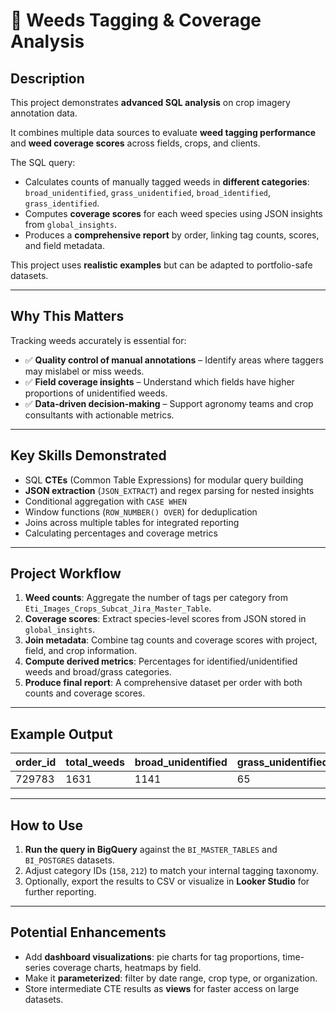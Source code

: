 # 🌱 Weeds Tagging & Coverage Analysis

## Description
This project demonstrates **advanced SQL analysis** on crop imagery annotation data.  

It combines multiple data sources to evaluate **weed tagging performance** and **weed coverage scores** across fields, crops, and clients.  

The SQL query:  
- Calculates counts of manually tagged weeds in **different categories**: `broad_unidentified`, `grass_unidentified`, `broad_identified`, `grass_identified`.  
- Computes **coverage scores** for each weed species using JSON insights from `global_insights`.  
- Produces a **comprehensive report** by order, linking tag counts, scores, and field metadata.  

This project uses **realistic examples** but can be adapted to portfolio-safe datasets.  

---

## Why This Matters
Tracking weeds accurately is essential for:  

- ✅ **Quality control of manual annotations** – Identify areas where taggers may mislabel or miss weeds.  
- ✅ **Field coverage insights** – Understand which fields have higher proportions of unidentified weeds.  
- ✅ **Data-driven decision-making** – Support agronomy teams and crop consultants with actionable metrics.  

---

## Key Skills Demonstrated
- SQL **CTEs** (Common Table Expressions) for modular query building  
- **JSON extraction** (`JSON_EXTRACT`) and regex parsing for nested insights  
- Conditional aggregation with `CASE WHEN`  
- Window functions (`ROW_NUMBER() OVER`) for deduplication  
- Joins across multiple tables for integrated reporting  
- Calculating percentages and coverage metrics  

---

## Project Workflow
1. **Weed counts**: Aggregate the number of tags per category from `Eti_Images_Crops_Subcat_Jira_Master_Table`.  
2. **Coverage scores**: Extract species-level scores from JSON stored in `global_insights`.  
3. **Join metadata**: Combine tag counts and coverage scores with project, field, and crop information.  
4. **Compute derived metrics**: Percentages for identified/unidentified weeds and broad/grass categories.  
5. **Produce final report**: A comprehensive dataset per order with both counts and coverage scores.  

---

## Example Output

| order_id | total_weeds | broad_unidentified | grass_unidentified | broad_identified | grass_identified | broad_unidentified_perc | grass_unidentified_perc | broad_identified_perc | grass_identified_perc | unique_score | total_score | total_broad_pressure | broad_158_pressure | total_grass_pressure | grass_212_pressure |
|----------|------------|------------------|------------------|----------------|----------------|-----------------------|-----------------------|---------------------|---------------------|--------------|------------|-------------------|-----------------|-------------------|-----------------|
| 729783   | 1631       | 1141             | 65               | 60             | 365            | 0.70                  | 0.04                  | 0.04                | 0.22                | 0.0338       | 0.0338     | 0.0245            | 0.0233          | 0.0092            | 0.0014          |

---

## How to Use
1. **Run the query in BigQuery** against the `BI_MASTER_TABLES` and `BI_POSTGRES` datasets.  
2. Adjust category IDs (`158`, `212`) to match your internal tagging taxonomy.  
3. Optionally, export the results to CSV or visualize in **Looker Studio** for further reporting.  

---

## Potential Enhancements
- Add **dashboard visualizations**: pie charts for tag proportions, time-series coverage charts, heatmaps by field.  
- Make it **parameterized**: filter by date range, crop type, or organization.  
- Store intermediate CTE results as **views** for faster access on large datasets.  

